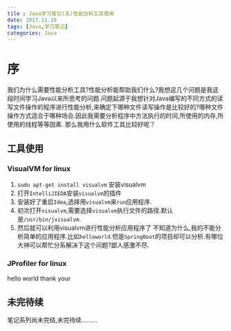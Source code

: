```yaml
---
tile : Java学习笔记(五)性能分析工具使用
date: 2017.11.16
tags: [Java,学习笔记]
categories: Java
---
```


# 序
我们为什么需要性能分析工具?性能分析能帮助我们什么?我想这几个问题是我这段时间学习Java以来所思考的问题.问题起源于我想针对Java编写的不同方式的读写文件操作的程序进行性能分析,来确定下哪种文件读写操作是比较好的?哪种文件操作方式适合于哪种场合.因此我需要分析程序中方法执行的时间,所使用的内存,所使用的线程等等因素.
那么我用什么软件工具比较好呢？

## 工具使用

### VisualVM for linux
1. ```sudo apt-get install visualvm``` 安装visualvm
2. 打开```IntelliJIEDA```安装```visualvm```的插件
3. 安装好了重启```Idea```,选择用```visualvm```来```run```应用程序.
4. 初次打开```visualvm```,需要选择```visualvm```执行文件的路径.默认是```/usr/bin/jvisualvm```.
5. 然后就可以利用visualvm进行性能分析应用程序了
不知道为什么,我的不能分析简单的应用程序.比如```helloworld```.但是```SpringBoot```的项目却可以分析.有哪位大神可以帮忙分系解决下这个问题?鄙人感激不尽.


### JProfiler for linux

hello world thank your 

## 未完待续
笔记系列尚未完结,未完待续.........
